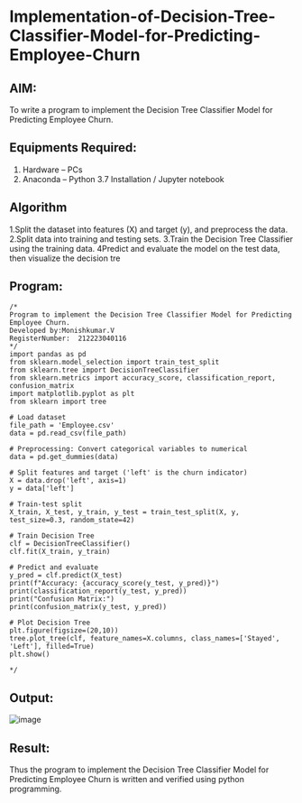 # Implementation-of-Decision-Tree-Classifier-Model-for-Predicting-Employee-Churn

## AIM:
To write a program to implement the Decision Tree Classifier Model for Predicting Employee Churn.

## Equipments Required:
1. Hardware – PCs
2. Anaconda – Python 3.7 Installation / Jupyter notebook

## Algorithm
1.Split the dataset into features (X) and target (y), and preprocess the data.
2.Split data into training and testing sets.
3.Train the Decision Tree Classifier using the training data.
4Predict and evaluate the model on the test data, then visualize the decision tre  

## Program:
```
/*
Program to implement the Decision Tree Classifier Model for Predicting Employee Churn.
Developed by:Monishkumar.V
RegisterNumber:  212223040116
*/
import pandas as pd
from sklearn.model_selection import train_test_split
from sklearn.tree import DecisionTreeClassifier
from sklearn.metrics import accuracy_score, classification_report, confusion_matrix
import matplotlib.pyplot as plt
from sklearn import tree

# Load dataset
file_path = 'Employee.csv'
data = pd.read_csv(file_path)

# Preprocessing: Convert categorical variables to numerical
data = pd.get_dummies(data)

# Split features and target ('left' is the churn indicator)
X = data.drop('left', axis=1)
y = data['left']

# Train-test split
X_train, X_test, y_train, y_test = train_test_split(X, y, test_size=0.3, random_state=42)

# Train Decision Tree
clf = DecisionTreeClassifier()
clf.fit(X_train, y_train)

# Predict and evaluate
y_pred = clf.predict(X_test)
print(f"Accuracy: {accuracy_score(y_test, y_pred)}")
print(classification_report(y_test, y_pred))
print("Confusion Matrix:")
print(confusion_matrix(y_test, y_pred))

# Plot Decision Tree
plt.figure(figsize=(20,10))
tree.plot_tree(clf, feature_names=X.columns, class_names=['Stayed', 'Left'], filled=True)
plt.show()

*/
```

## Output:
![image](https://github.com/user-attachments/assets/567acd7c-1213-4c84-a66c-9097588efd5b)

## Result:
Thus the program to implement the  Decision Tree Classifier Model for Predicting Employee Churn is written and verified using python programming.
